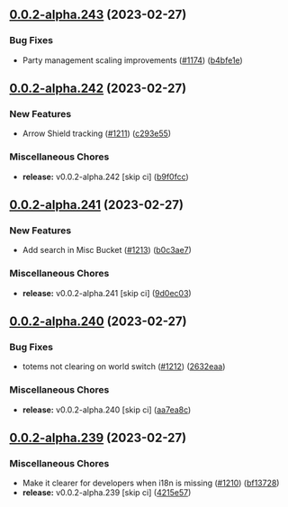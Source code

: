 ## [0.0.2-alpha.243](https://github.com/Wynntils/Artemis/compare/v0.0.2-alpha.242...v0.0.2-alpha.243) (2023-02-27)


### Bug Fixes

* Party management scaling improvements ([#1174](https://github.com/Wynntils/Artemis/issues/1174)) ([b4bfe1e](https://github.com/Wynntils/Artemis/commit/b4bfe1e6b7f7583c4fa7710ec8682573ac4b48bb))

## [0.0.2-alpha.242](https://github.com/Wynntils/Artemis/compare/v0.0.2-alpha.241...v0.0.2-alpha.242) (2023-02-27)


### New Features

* Arrow Shield tracking ([#1211](https://github.com/Wynntils/Artemis/issues/1211)) ([c293e55](https://github.com/Wynntils/Artemis/commit/c293e55618df893200ac6ffd4bdc4869c48947a6))


### Miscellaneous Chores

* **release:** v0.0.2-alpha.242 [skip ci] ([b9f0fcc](https://github.com/Wynntils/Artemis/commit/b9f0fcc98066c2a649dd50e0c3f4b2a23ac8a271))

## [0.0.2-alpha.241](https://github.com/Wynntils/Artemis/compare/v0.0.2-alpha.240...v0.0.2-alpha.241) (2023-02-27)


### New Features

* Add search in Misc Bucket ([#1213](https://github.com/Wynntils/Artemis/issues/1213)) ([b0c3ae7](https://github.com/Wynntils/Artemis/commit/b0c3ae734ecf1a4f0a1c83dc7c37de55cba8e975))


### Miscellaneous Chores

* **release:** v0.0.2-alpha.241 [skip ci] ([9d0ec03](https://github.com/Wynntils/Artemis/commit/9d0ec03a434c4dfbbb0788dead87450b0d4977bd))

## [0.0.2-alpha.240](https://github.com/Wynntils/Artemis/compare/v0.0.2-alpha.239...v0.0.2-alpha.240) (2023-02-27)


### Bug Fixes

* totems not clearing on world switch ([#1212](https://github.com/Wynntils/Artemis/issues/1212)) ([2632eaa](https://github.com/Wynntils/Artemis/commit/2632eaa5f3c316a4974a8036a2858fe145b7d4a7))


### Miscellaneous Chores

* **release:** v0.0.2-alpha.240 [skip ci] ([aa7ea8c](https://github.com/Wynntils/Artemis/commit/aa7ea8c61dec55ca559e9092408946daa68f55e8))

## [0.0.2-alpha.239](https://github.com/Wynntils/Artemis/compare/v0.0.2-alpha.238...v0.0.2-alpha.239) (2023-02-27)


### Miscellaneous Chores

* Make it clearer for developers when i18n is missing ([#1210](https://github.com/Wynntils/Artemis/issues/1210)) ([bf13728](https://github.com/Wynntils/Artemis/commit/bf13728e1b4ed338f829216b4576b33af0bab4e5))
* **release:** v0.0.2-alpha.239 [skip ci] ([4215e57](https://github.com/Wynntils/Artemis/commit/4215e57b9db6c8c3d5ac44af5632f7623adb43ed))

